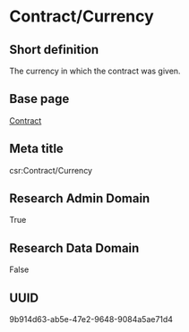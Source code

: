 # Contract/Currency
## Short definition
The currency in which the contract was given.
## Base page
[Contract](../../Objects/Contract.md)
## Meta title
csr:Contract/Currency
## Research Admin Domain
True
## Research Data Domain
False
## UUID
9b914d63-ab5e-47e2-9648-9084a5ae71d4
